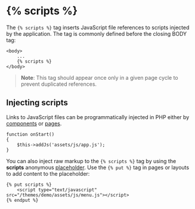 # {% scripts %}

The `{% scripts %}` tag inserts JavaScript file references to scripts injected by the application. The tag is commonly defined before the closing BODY tag:

    <body>
        ...
        {% scripts %}
    </body>

> **Note**: This tag should appear once only in a given page cycle to prevent duplicated references.

## Injecting scripts

Links to JavaScript files can be programmatically injected in PHP either by [components](../plugin/components#component-assets) or [pages](../cms/pages#injecting-assets).

    function onStart()
    {
        $this->addJs('assets/js/app.js');
    }

You can also inject raw markup to the `{% scripts %}` tag by using the **scripts**  anonymous [placeholder](../cms/layouts#placeholders). Use the `{% put %}` tag in pages or layouts to add content to the placeholder:

    {% put scripts %}
        <script type="text/javascript" src="/themes/demo/assets/js/menu.js"></script>
    {% endput %}
